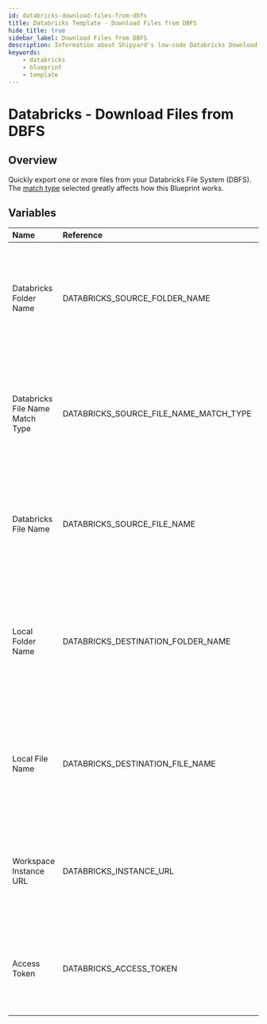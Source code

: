 ```yaml
---
id: databricks-download-files-from-dbfs
title: Databricks Template - Download Files from DBFS
hide_title: true
sidebar_label: Download Files from DBFS
description: Information about Shipyard's low-code Databricks Download Files from DBFS blueprint. Quickly export one or more files from your Databricks File System (DBFS).  
keywords:
    - databricks
    - blueprint
    - template
---
```


# Databricks - Download Files from DBFS

## Overview
Quickly export one or more files from your Databricks File System (DBFS). The [match type](https://www.shipyardapp.com/docs/reference/blueprint-library/match-type/) selected greatly affects how this Blueprint works.


## Variables

| Name | Reference | Type | Required | Default | Options | Description |
|:-----|:----------|:-----|:---------|:--------|:--------|:------------|
| Databricks Folder Name | DATABRICKS_SOURCE_FOLDER_NAME  | Alphanumeric |:heavy_minus_sign: | `-` | - | Name of the folder where the file is stored in the Databricks File System (DBFS). If left blank, looks in the /FileStore/. |
| Databricks File Name Match Type | DATABRICKS_SOURCE_FILE_NAME_MATCH_TYPE  | Select |:white_check_mark: | `exact_match` | Exact Match: `exact_match`<br></br><br></br>Regex Match: `regex_match`<br></br><br></br> | Determines if the text in "Databricks File Name" will look for one file with exact match, or multiple files using regex. |
| Databricks File Name | DATABRICKS_SOURCE_FILE_NAME  | Alphanumeric |:white_check_mark: | `-` | - | Name of the target file in the Databricks File System (DBFS). Can be regex if "Match Type" is set accordingly. |
| Local Folder Name | DATABRICKS_DESTINATION_FOLDER_NAME  | Alphanumeric |:heavy_minus_sign: | `-` | - | Folder where the file(s) should be downloaded on Shipyard. Leaving blank will place the file in the home directory. |
| Local File Name | DATABRICKS_DESTINATION_FILE_NAME  | Alphanumeric |:heavy_minus_sign: | `-` | - | What to name the file(s) being downloaded on Shipyard. If left blank, defaults to the original file name(s). |
| Workspace Instance URL | DATABRICKS_INSTANCE_URL  | Alphanumeric |:white_check_mark: | `-` | - | The subdomain, domain, and top-level domain (TLD) of your Databricks Workspace URL. |
| Access Token | DATABRICKS_ACCESS_TOKEN  | Password |:white_check_mark: | `-` | - | The personal access token associated with the provided Workspace Instance. |


